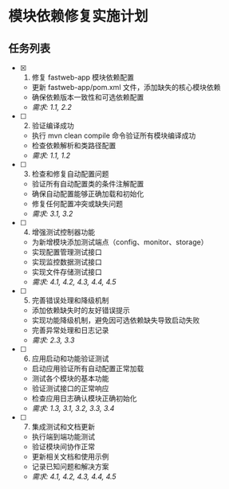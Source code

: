 # 模块依赖修复实施计划

## 任务列表

- [x] 1. 修复 fastweb-app 模块依赖配置


  - 更新 fastweb-app/pom.xml 文件，添加缺失的核心模块依赖
  - 确保依赖版本一致性和可选依赖配置
  - _需求: 1.1, 2.2_

- [ ] 2. 验证编译成功


  - 执行 mvn clean compile 命令验证所有模块编译成功
  - 检查依赖解析和类路径配置
  - _需求: 1.1, 1.2_

- [ ] 3. 检查和修复自动配置问题
  - 验证所有自动配置类的条件注解配置
  - 确保自动配置能够正确加载和初始化
  - 修复任何配置冲突或缺失问题
  - _需求: 3.1, 3.2_

- [ ] 4. 增强测试控制器功能
  - 为新增模块添加测试端点（config、monitor、storage）
  - 实现配置管理测试接口
  - 实现监控数据测试接口
  - 实现文件存储测试接口
  - _需求: 4.1, 4.2, 4.3, 4.4, 4.5_

- [ ] 5. 完善错误处理和降级机制
  - 添加依赖缺失时的友好错误提示
  - 实现功能降级机制，避免因可选依赖缺失导致启动失败
  - 完善异常处理和日志记录
  - _需求: 2.3, 3.3_

- [ ] 6. 应用启动和功能验证测试
  - 启动应用验证所有自动配置正常加载
  - 测试各个模块的基本功能
  - 验证测试接口的正常响应
  - 检查应用日志确认模块正确初始化
  - _需求: 1.3, 3.1, 3.2, 3.3, 3.4_

- [ ] 7. 集成测试和文档更新
  - 执行端到端功能测试
  - 验证模块间协作正常
  - 更新相关文档和使用示例
  - 记录已知问题和解决方案
  - _需求: 4.1, 4.2, 4.3, 4.4, 4.5_